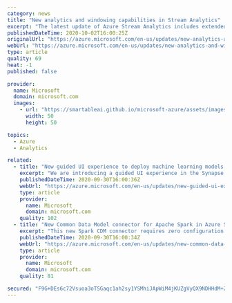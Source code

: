 ```yaml
---
category: news
title: "New analytics and windowing capabilities in Stream Analytics"
excerpt: "The latest update of Azure Stream Analytics includes extended SQL language operators such as new windowing and analytics functions; and improvements of existing features."
publishedDateTime: 2020-10-02T16:00:25Z
originalUrl: "https://azure.microsoft.com/en-us/updates/new-analytics-and-windowing-capabilities-in-stream-analytics/"
webUrl: "https://azure.microsoft.com/en-us/updates/new-analytics-and-windowing-capabilities-in-stream-analytics/"
type: article
quality: 69
heat: -1
published: false

provider:
  name: Microsoft
  domain: microsoft.com
  images:
    - url: "https://smartableai.github.io/microsoft-azure/assets/images/organizations/microsoft.com-50x50.jpg"
      width: 50
      height: 50

topics:
  - Azure
  - Analytics

related:
  - title: "New guided UI experience to deploy machine learning models in Azure Synapse Analytics (in preview)"
    excerpt: "We are introducing a guided UI experience in the Synapse Studio that enables users to deploy machine learning models from the Azure Machine Learning model registry directly to Azure Synapse for inferencing. "
    publishedDateTime: 2020-09-30T16:00:36Z
    webUrl: "https://azure.microsoft.com/en-us/updates/new-guided-ui-experience-to-deploy-machine-learning-models-in-azure-synapse-analytics/"
    type: article
    provider:
      name: Microsoft
      domain: microsoft.com
    quality: 102
  - title: "New Common Data Model connector for Apache Spark in Azure Synapse Analytics & Azure Databricks (in preview)"
    excerpt: "This new Spark CDM connector requires zero configuration and is pre-installed with Azure Synapse Analytics. It can also be installed and used with Azure Databricks."
    publishedDateTime: 2020-09-30T16:00:34Z
    webUrl: "https://azure.microsoft.com/en-us/updates/new-common-data-model-connector-for-apache-spark-in-azure-synapse-azure-databricks/"
    type: article
    provider:
      name: Microsoft
      domain: microsoft.com
    quality: 81

secured: "F9G+DEs6c72Vsuoa3oTSGaqc1ah2sy1YSMhiJApWiM4jKUZgVyQX9NDHHdM+ZEV3YtY82lZIfTC5/mlR6n0VkbVNudCla8TX7yXCQIu3x8daR+LY54aePVzSYHqqtoyG4TQj9O2Ywbpr7pqdfUxXjwu/yNglgO3/8x2Mpyq0IXzx65DPzcXxX7qFtAOxcpRhISPMAfQT2ksECF2Zbeuh84WneN1sxz20ATdbJTCXcLjSp+PytBXfLTZpkdEKPor1D7/Nz2Gmt+zHVyEMoL53wZ8I6l7eMiJg3QSk47hOnNfAsiDH27e1HUBj7OwZWS4wj8Ud6xLTDaKUkyJv1hvx+YYqZpvB7cxdsA87LgbGmPk=;DXXybECfUhvAANy0mxSxng=="
---
```


